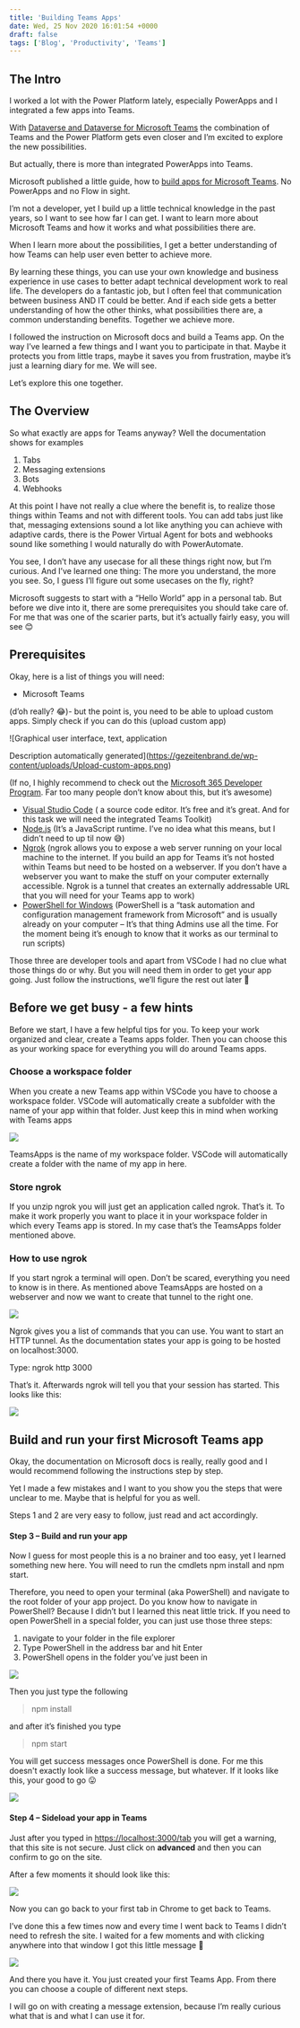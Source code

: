 ```yaml
---
title: 'Building Teams Apps'
date: Wed, 25 Nov 2020 16:01:54 +0000
draft: false
tags: ['Blog', 'Productivity', 'Teams']
---
```


**The Intro**
-------------

I worked a lot with the Power Platform lately, especially PowerApps and I integrated a few apps into Teams.

With [Dataverse and Dataverse for Microsoft Teams](https://powerplatform.microsoft.com/en-us/dataverse/#:~:text=%E2%80%9CMicrosoft%20Dataverse%20is%20the%20data%20backbone%20that%20enables,spun%20up%20on-demand%20to%20meet%20ever-changing%20business%20needs.%E2%80%9D) the combination of Teams and the Power Platform gets even closer and I’m excited to explore the new possibilities.

But actually, there is more than integrated PowerApps into Teams.

Microsoft published a little guide, how to [build apps for Microsoft Teams](https://docs.microsoft.com/en-us/microsoftteams/platform/overview). No PowerApps and no Flow in sight.

I’m not a developer, yet I build up a little technical knowledge in the past years, so I want to see how far I can get. I want to learn more about Microsoft Teams and how it works and what possibilities there are.

When I learn more about the possibilities, I get a better understanding of how Teams can help user even better to achieve more.

By learning these things, you can use your own knowledge and business experience in use cases to better adapt technical development work to real life. The developers do a fantastic job, but I often feel that communication between business AND IT could be better. And if each side gets a better understanding of how the other thinks, what possibilities there are, a common understanding benefits. Together we achieve more.

I followed the instruction on Microsoft docs and build a Teams app. On the way I’ve learned a few things and I want you to participate in that. Maybe it protects you from little traps, maybe it saves you from frustration, maybe it’s just a learning diary for me. We will see.

Let’s explore this one together.

**The Overview**
----------------

So what exactly are apps for Teams anyway? Well the documentation shows for examples

1.  Tabs
2.  Messaging extensions
3.  Bots
4.  Webhooks

At this point I have not really a clue where the benefit is, to realize those things within Teams and not with different tools. You can add tabs just like that, messaging extensions sound a lot like anything you can achieve with adaptive cards, there is the Power Virtual Agent for bots and webhooks sound like something I would naturally do with PowerAutomate.

You see, I don’t have any usecase for all these things right now, but I’m curious. And I’ve learned one thing: The more you understand, the more you see. So, I guess I’ll figure out some usecases on the fly, right?

Microsoft suggests to start with a “Hello World” app in a personal tab. But before we dive into it, there are some prerequisites you should take care of. For me that was one of the scarier parts, but it’s actually fairly easy, you will see 😊

**Prerequisites**
-----------------

Okay, here is a list of things you will need:

*   Microsoft Teams

(d’oh really? 😂)- but the point is, you need to be able to upload custom apps. Simply check if you can do this (upload custom app)

![Graphical user interface, text, application

Description automatically generated](https://gezeitenbrand.de/wp-content/uploads/Upload-custom-apps.png)

(If no, I highly recommend to check out the [Microsoft 365 Developer Program](https://developer.microsoft.com/en-us/microsoft-365/dev-program). Far too many people don’t know about this, but it’s awesome)

*   [Visual Studio Code](https://code.visualstudio.com/download) ( a source code editor. It’s free and it’s great. And for this task we will need the integrated Teams Toolkit)
*   [Node.js](https://nodejs.org/en/) (It’s a JavaScript runtime. I’ve no idea what this means, but I didn’t need to up til now 😅)
*   [Ngrok](https://ngrok.com/download) (ngrok allows you to expose a web server running on your local machine to the internet. If you build an app for Teams it’s not hosted within Teams but need to be hosted on a webserver. If you don’t have a webserver you want to make the stuff on your computer externally accessible. Ngrok is a tunnel that creates an externally addressable URL that you will need for your Teams app to work)
*   [PowerShell for Windows](https://docs.microsoft.com/en-us/powershell/scripting/windows-powershell/install/installing-windows-powershell?view=powershell-7.1) (PowerShell is a “task automation and configuration management framework from Microsoft” and is usually already on your computer – It’s that thing Admins use all the time. For the moment being it’s enough to know that it works as our terminal to run scripts)

Those three are developer tools and apart from VSCode I had no clue what those things do or why. But you will need them in order to get your app going. Just follow the instructions, we’ll figure the rest out later 🙂

Before we **get busy** - a few hints
------------------------------------

Before we start, I have a few helpful tips for you. To keep your work organized and clear, create a Teams apps folder. Then you can choose this as your working space for everything you will do around Teams apps.

### Choose a workspace folder

When you create a new Teams app within VSCode you have to choose a workspace folder. VSCode will automatically create a subfolder with the name of your app within that folder. Just keep this in mind when working with Teams apps

![](https://gezeitenbrand.de/wp-content/uploads/workspace_folder-1024x256.png)

TeamsApps is the name of my workspace folder. VSCode will automatically create a folder with the name of my app in here.

### Store ngrok

If you unzip ngrok you will just get an application called ngrok. That’s it. To make it work properly you want to place it in your workspace folder in which every Teams app is stored. In my case that’s the TeamsApps folder mentioned above.

### How to use ngrok

If you start ngrok a terminal will open. Don’t be scared, everything you need to know is in there. As mentioned above TeamsApps are hosted on a webserver and now we want to create that tunnel to the right one.

![](https://gezeitenbrand.de/wp-content/uploads/start_ngrok-1.png)

Ngrok gives you a list of commands that you can use. You want to start an HTTP tunnel. As the documentation states your app is going to be hosted on localhost:3000.

Type: ngrok http 3000

That’s it. Afterwards ngrok will tell you that your session has started. This looks like this:

![](https://gezeitenbrand.de/wp-content/uploads/Run_ngrok-1.png)

**Build and run your first Microsoft Teams app**
------------------------------------------------

Okay, the documentation on Microsoft docs is really, really good and I would recommend following the instructions step by step.

Yet I made a few mistakes and I want to you show you the steps that were unclear to me. Maybe that is helpful for you as well.

Steps 1 and 2 are very easy to follow, just read and act accordingly.

#### Step 3 – Build and run your app

Now I guess for most people this is a no brainer and too easy, yet I learned something new here. You will need to run the cmdlets npm install and npm start.

Therefore, you need to open your terminal (aka PowerShell) and navigate to the root folder of your app project. Do you know how to navigate in PowerShell? Because I didn’t but I learned this neat little trick. If you need to open PowerShell in a special folder, you can just use those three steps:

1.  navigate to your folder in the file explorer
2.  Type PowerShell in the address bar and hit Enter
3.  PowerShell opens in the folder you’ve just been in

![](https://gezeitenbrand.de/wp-content/uploads/PowerShell_trick-1-1024x916.png)

Then you just type the following

> npm install

and after it’s finished you type

> npm start

You will get success messages once PowerShell is done. For me this doesn't exactly look like a success message, but whatever. If it looks like this, your good to go 😛

![](https://gezeitenbrand.de/wp-content/uploads/npm_install-1024x700.png)

#### Step 4 – Sideload your app in Teams

Just after you typed in [https://localhost:3000/tab](https://localhost:3000/tab) you will get a warning, that this site is not secure. Just click on **advanced** and then you can confirm to go on the site.

After a few moments it should look like this:

![](https://gezeitenbrand.de/wp-content/uploads/Ready-to-debug.png)

Now you can go back to your first tab in Chrome to get back to Teams.

I’ve done this a few times now and every time I went back to Teams I didn’t need to refresh the site. I waited for a few moments and with clicking anywhere into that window I got this little message 🙂

![](https://gezeitenbrand.de/wp-content/uploads/Congrats-1.png)

And there you have it. You just created your first Teams App. From there you can choose a couple of different next steps.

I will go on with creating a message extension, because I’m really curious what that is and what I can use it for.